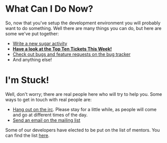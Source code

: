What Can I Do Now?
==================

So, now that you've setup the development environment you will
probably want to do something. Well there are many things you can
do, but here are some we've put together:

* [Write a new sugar activity][1]
* [**Have a look at the Top Ten Tickets This Week!**][2]
* [Check out bugs and feature requests on the bug tracker][3]
* And anything else!

I'm Stuck!
==========

Well, don't worry; there are real people here who will try to help you. Some
ways to get in touch with real people are:

* [Hang out on the irc](irc://irc.freenode.net#sugar). Please stay for a
little while, as people will come and go at different times of the day.
* [Send an email on the mailing list][4]

Some of our developers have elected to be put on the list of mentors.
You can find the list [here][5].

[1]: https://github.com/sugarlabs/sugar-docs/blob/master/activity.md
[2]: https://github.com/ignaciouy/sugar-irc/wiki/Top-Ten-Tickets-This-Week
[3]: http://bugs.sugarlabs.org
[4]: http://lists.sugarlabs.org/listinfo/sugar-devel
[5]: http://wiki.sugarlabs.org/go/Mentors
